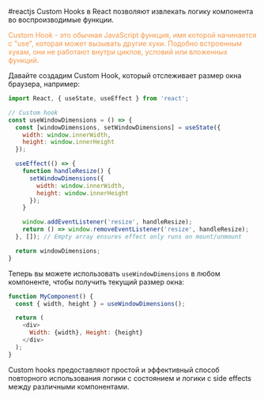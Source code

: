 #reactjs 
Custom Hooks в React позволяют извлекать логику компонента во воспроизводимые функции.

<font color="#f79646">Custom Hook - это обычная JavaScript функция, имя которой начинается с "use", которая может вызывать другие хуки. Подобно встроенным хукам, они не работают внутри циклов, условий или вложенных функций.</font>

Давайте создадим Custom Hook, который отслеживает размер окна браузера, например:

```javascript
import React, { useState, useEffect } from 'react';

// Custom hook
const useWindowDimensions = () => {
  const [windowDimensions, setWindowDimensions] = useState({
    width: window.innerWidth,
    height: window.innerHeight
  });

  useEffect(() => {
    function handleResize() {
      setWindowDimensions({
        width: window.innerWidth,
        height: window.innerHeight
      });
    }

    window.addEventListener('resize', handleResize);
    return () => window.removeEventListener('resize', handleResize);
  }, []); // Empty array ensures effect only runs on mount/unmount

  return windowDimensions;
}
```

Теперь вы можете использовать `useWindowDimensions` в любом компоненте, чтобы получить текущий размер окна:

```javascript
function MyComponent() {
  const { width, height } = useWindowDimensions();

  return (
    <div>
      Width: {width}, Height: {height}
    </div>
  );
}
```

Custom hooks предоставляют простой и эффективный способ повторного использования логики с состоянием и логики с side effects между различными компонентами.
